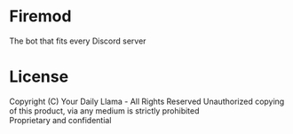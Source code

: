 # Firemod
The bot that fits every Discord server

# License
Copyright (C) Your Daily Llama - All Rights Reserved
Unauthorized copying of this product, via any medium is strictly prohibited<br>
Proprietary and confidential
